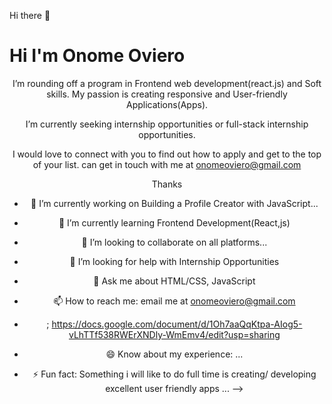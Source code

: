  Hi there 👋
<h1>Hi I'm Onome Oviero</h1>
<center>

 I’m rounding off a program in Frontend web development(react.js) and Soft skills.
My passion is creating responsive and User-friendly Applications(Apps).

I’m currently seeking internship opportunities or full-stack internship opportunities.

I would love to connect with you to find out how to apply and get to the top of your list.
can get in touch with me at onomeoviero@gmail.com

Thanks

- 🔭 I’m currently working on Building a Profile Creator with JavaScript...
- 🌱 I’m currently learning Frontend Development(React,js)
- 👯 I’m looking to collaborate on all platforms...
- 🤔 I’m looking for help with Internship Opportunities
- 💬 Ask me about HTML/CSS, JavaScript
- 📫 How to reach me: email me at onomeoviero@gmail.com
- <i class="ri-file-list-line"></i>; https://docs.google.com/document/d/1Oh7aaQqKtpa-AIog5-vLhTTf538RWErXNDly-WmEmv4/edit?usp=sharing

- 😄 Know about my experience: ...
- ⚡ Fun fact: Something i will like to do full time is creating/ developing excellent user friendly apps ...
-->
</center>
